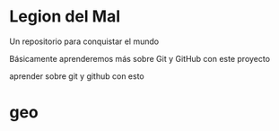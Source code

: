 # Legion del Mal
Un repositorio para conquistar el mundo

Básicamente aprenderemos más sobre Git y GitHub con este proyecto


aprender sobre git y github con esto

# geo
